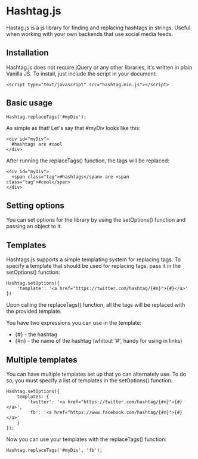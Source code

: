 Hashtag.js
=====

Hastag.js is a js library for finding and replacing hashtags in strings. Useful when working with your own backends that use social media feeds.
  
Installation
------------

Hashtag.js does not require jQuery or any other libraries, it's written in plain Vanilla JS. To install, just include the script in your document:

```
<script type="text/javascript" src="hashtag.min.js"></script>

```

Basic usage
-----------

```
Hashtag.replaceTags('#myDiv');
```

As simple as that! Let's say that #myDiv looks like this:

```
<div id="myDiv">
  #hashtags are #cool
</div>
```

After running the replaceTags() function, the tags will be replaced:

```
<div id="myDiv">
  <span class="tag">#hashtags</span> are <span class="tag">#cool</span>
</div>
```

Setting options
---------------

You can set options for the library by using the setOptions() function and passing an object to it.

Templates
---------

Hashtags.js supports a simple templating system for replacing tags. To specify a template that should be used for replacing tags, pass it in the setOptions() function:

```
Hashtag.setOptions({
    'template': '<a href="https://twitter.com/hashtag/{#n}">{#}</a>'
})
```

Upon calling the replaceTags() function, all the tags will be replaced with the provided template.

You have two expressions you can use in the template:
- {#} - the hashtag
- {#n} - the name of the hashtag (whitout '#', handy for using in links)

Multiple templates
------------------

You can have multiple templates set up that yo can alternately use. To do so, you must specify a list of templates in the setOptions() function:

```
Hashtag.setOptions({
	templates: {
		'twitter': '<a href="https://twitter.com/hashtag/{#n}">{#}</a>',
		'fb': '<a href="https://www.facebook.com/hashtag/{#n}">{#}</a>'
	}
});
```

Now you can use your templates with the replaceTags() function:

```
Hashtag.replaceTags('#myDiv', 'fb');
```
